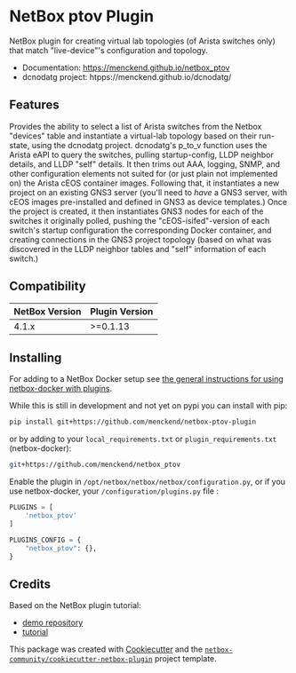 # NetBox ptov Plugin

NetBox plugin for creating virtual lab topologies (of Arista switches only) that match "live-device"'s configuration and topology.


* Documentation: https://menckend.github.io/netbox_ptov
* dcnodatg project: htpps://menckend.github.io/dcnodatg/

## Features

Provides the ability to select a list of Arista switches from the Netbox "devices" table and instantiate a virtual-lab topology based on their run-state, using the dcnodatg project.  dcnodatg's p_to_v function uses the Arista eAPI to query the switches, pulling startup-config, LLDP neighbor details, and LLDP "self" details.  It then trims out AAA, logging, SNMP,  and other configuration elements not suited for (or just plain not implemented on) the Arista cEOS container images.  Following that, it instantiates a new project on an existing GNS3 server (you'll need to *have* a GNS3 server, with cEOS images pre-installed and defined in GNS3 as device templates.)  Once the project is created, it then instantiates GNS3 nodes for each of the switches it originally polled, pushing the "cEOS-isifed"-version of each switch's startup configuration the corresponding Docker container, and creating connections in the GNS3 project topology (based on what was discovered in the LLDP neighbor tables and "self" information of each switch.)


## Compatibility

| NetBox Version | Plugin Version |
|----------------|----------------|
|     4.1.x      |    >=0.1.13    |

## Installing

For adding to a NetBox Docker setup see
[the general instructions for using netbox-docker with plugins](https://github.com/netbox-community/netbox-docker/wiki/Using-Netbox-Plugins).

While this is still in development and not yet on pypi you can install with pip:

```bash
pip install git+https://github.com/menckend/netbox-ptov-plugin
```

or by adding to your `local_requirements.txt` or `plugin_requirements.txt` (netbox-docker):

```bash
git+https://github.com/menckend/netbox_ptov
```

Enable the plugin in `/opt/netbox/netbox/netbox/configuration.py`,
 or if you use netbox-docker, your `/configuration/plugins.py` file :

```python
PLUGINS = [
    'netbox_ptov'
]

PLUGINS_CONFIG = {
    "netbox_ptov": {},
}
```

## Credits

Based on the NetBox plugin tutorial:

- [demo repository](https://github.com/netbox-community/netbox-plugin-demo)
- [tutorial](https://github.com/netbox-community/netbox-plugin-tutorial)

This package was created with [Cookiecutter](https://github.com/audreyr/cookiecutter) and the [`netbox-community/cookiecutter-netbox-plugin`](https://github.com/netbox-community/cookiecutter-netbox-plugin) project template.
